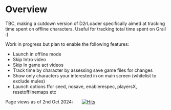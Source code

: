 # Overview
TBC, making a cutdown version of D2rLoader specifically aimed at tracking time spent on offline characters. Useful for tracking total time spent on Grail :)

Work in progress but plan to enable the following features:
- Launch in offline mode
- Skip Intro video
- Skip In game act videos
- Track time by character by assessing save game files for changes
- Show only characters your interested in on main screen (whitelist to exclude mules)
- Launch options ffor seed, nosave, enablerespec, playersX, resetofflinemaps etc


Page views as of 2nd Oct 2024:&nbsp;&nbsp;&nbsp;&nbsp;&nbsp;&nbsp;&nbsp;[![Hits](https://hits.seeyoufarm.com/api/count/incr/badge.svg?url=https%3A%2F%2Fgithub.com%2Fshupershuff%2FD2rSPLoader&count_bg=%2379C83D&title_bg=%23555555&icon=&icon_color=%23E7E7E7&title=hits&edge_flat=false)](https://www.youtube.com/watch?v=dQw4w9WgXcQ)<br>
